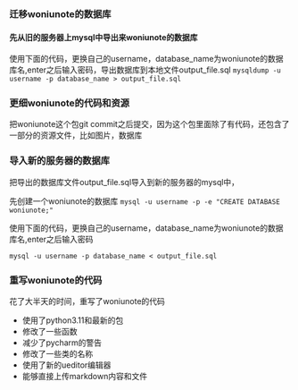 ### 迁移woniunote的数据库

#### 先从旧的服务器上mysql中导出来woniunote的数据库
使用下面的代码，更换自己的username，database_name为woniunote的数据库名,enter之后输入密码，导出数据库到本地文件output_file.sql
`mysqldump -u username -p database_name > output_file.sql`

### 更细woniunote的代码和资源

把woniunote这个包git commit之后提交，因为这个包里面除了有代码，还包含了一部分的资源文件，比如图片，数据库

### 导入新的服务器的数据库

把导出的数据库文件output_file.sql导入到新的服务器的mysql中，

先创建一个woniunote的数据库
`mysql -u username -p -e "CREATE DATABASE woniunote;"`

使用下面的代码，更换自己的username，database_name为woniunote的数据库名,enter之后输入密码

`mysql -u username -p database_name < output_file.sql`

### 重写woniunote的代码

花了大半天的时间，重写了woniunote的代码

- 使用了python3.11和最新的包
- 修改了一些函数
- 减少了pycharm的警告
- 修改了一些类的名称
- 使用了新的ueditor编辑器
- 能够直接上传markdown内容和文件


